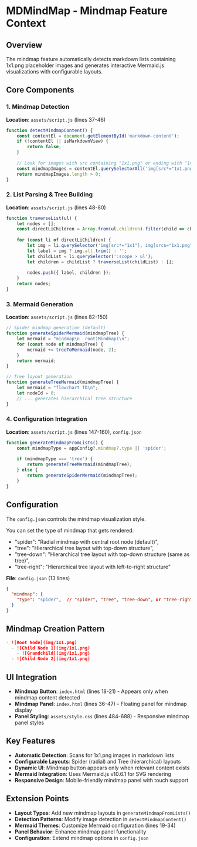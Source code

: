 # MDMindMap - Mindmap Feature Context

## Overview

The mindmap feature automatically detects markdown lists containing 1x1.png placeholder images and generates interactive Mermaid.js visualizations with configurable layouts.

## Core Components

### 1. Mindmap Detection
**Location**: `assets/script.js` (lines 37-46)
```javascript
function detectMindmapContent() {
    const contentEl = document.getElementById('markdown-content');
    if (!contentEl || isMarkdownView) {
        return false;
    }
    
    // Look for images with src containing "1x1.png" or ending with "1x1.png"
    const mindmapImages = contentEl.querySelectorAll('img[src*="1x1.png"], img[src$="1x1.png"]');
    return mindmapImages.length > 0;
}
```

### 2. List Parsing & Tree Building
**Location**: `assets/script.js` (lines 48-80)
```javascript
function traverseList(ul) {
    let nodes = [];
    const directLiChildren = Array.from(ul.children).filter(child => child.tagName === 'LI');
    
    for (const li of directLiChildren) {
        let img = li.querySelector('img[src*="1x1"], img[src$="1x1.png"]');
        let label = img ? img.alt.trim() : '';
        let childList = li.querySelector(':scope > ul');
        let children = childList ? traverseList(childList) : [];
        
        nodes.push({ label, children });
    }
    return nodes;
}
```

### 3. Mermaid Generation
**Location**: `assets/script.js` (lines 82-150)
```javascript
// Spider mindmap generation (default)
function generateSpiderMermaid(mindmapTree) {
    let mermaid = "mindmap\n  root)Mindmap(\n";
    for (const node of mindmapTree) {
        mermaid += treeToMermaid(node, 2);
    }
    return mermaid;
}

// Tree layout generation
function generateTreeMermaid(mindmapTree) {
    let mermaid = "flowchart TD\n";
    let nodeId = 0;
    // ... generates hierarchical tree structure
}
```

### 4. Configuration Integration
**Location**: `assets/script.js` (lines 147-160), `config.json`
```javascript
function generateMindmapFromLists() {
    const mindmapType = appConfig?.mindmap?.type || 'spider';
    
    if (mindmapType === 'tree') {
        return generateTreeMermaid(mindmapTree);
    } else {
        return generateSpiderMermaid(mindmapTree);
    }
}
```

## Configuration

The `config.json` controls the mindmap visualization style.

You can set the type of mindmap that gets rendered:
- "spider": "Radial mindmap with central root node (default)",
- "tree": "Hierarchical tree layout with top-down structure",
- "tree-down": "Hierarchical tree layout with top-down structure (same as tree)",
- "tree-right": "Hierarchical tree layout with left-to-right structure"

**File**: `config.json` (13 lines)
```json
{
  "mindmap": {
    "type": "spider",  // "spider", "tree", "tree-down", or "tree-right"
  }
}
```

## Mindmap Creation Pattern

```markdown
- ![Root Node](img/1x1.png)
  - ![Child Node 1](img/1x1.png)
    - ![Grandchild](img/1x1.png)
  - ![Child Node 2](img/1x1.png)
```

## UI Integration

- **Mindmap Button**: `index.html` (lines 18-21) - Appears only when mindmap content detected
- **Mindmap Panel**: `index.html` (lines 36-47) - Floating panel for mindmap display
- **Panel Styling**: `assets/style.css` (lines 484-688) - Responsive mindmap panel styles

## Key Features

- **Automatic Detection**: Scans for 1x1.png images in markdown lists
- **Configurable Layouts**: Spider (radial) and Tree (hierarchical) layouts
- **Dynamic UI**: Mindmap button appears only when relevant content exists
- **Mermaid Integration**: Uses Mermaid.js v10.6.1 for SVG rendering
- **Responsive Design**: Mobile-friendly mindmap panel with touch support

## Extension Points

- **Layout Types**: Add new mindmap layouts in `generateMindmapFromLists()`
- **Detection Patterns**: Modify image detection in `detectMindmapContent()`
- **Mermaid Themes**: Customize Mermaid configuration (lines 19-34)
- **Panel Behavior**: Enhance mindmap panel functionality
- **Configuration**: Extend mindmap options in `config.json`
